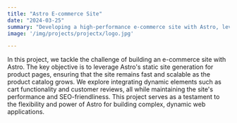 ```yaml
---
title: "Astro E-commerce Site"
date: "2024-03-25"
summary: "Developing a high-performance e-commerce site with Astro, leveraging static generation for product pages to ensure fast, scalable shopping experiences."
image: '/img/projects/projectx/logo.jpg'

---
```


In this project, we tackle the challenge of building an e-commerce site with Astro. The key objective is to leverage Astro's static site generation for product pages, ensuring that the site remains fast and scalable as the product catalog grows. We explore integrating dynamic elements such as cart functionality and customer reviews, all while maintaining the site's performance and SEO-friendliness. This project serves as a testament to the flexibility and power of Astro for building complex, dynamic web applications.
